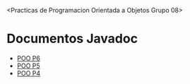 <Practicas de Programacion Orientada a Objetos Grupo 08>
<html lang="es">
<head>
  <meta charset="UTF-8">
  <title>Documentos Javadoc</title>
</head>
<body>
  <h1>Documentos Javadoc</h1>
  <ul>
    <li><a href="docs1/index.html">POO P6</a></li>
    <li><a href="docs2/index.html">POO P5</a></li>
    <li><a href="docs3/index.html">POO P4</a></li>
  </ul>
</body>
</html>
